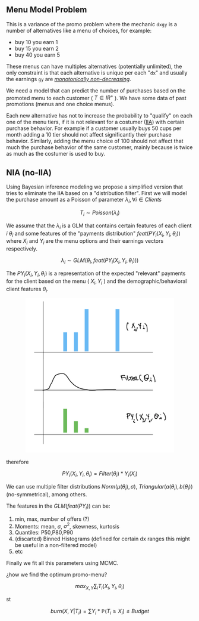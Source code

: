 ## Menu Model Problem

This is a variance of the promo problem where the mechanic `dxgy` is a number of alternatives like a menu of choices, for example:

- buy 10 you earn 1 
- buy 15 you earn 2
- buy 40 you earn 5

These menus can have multiples alternatives (potentially unlimited), the only constraint is that each alternative is unique per each "`dx`" and usually the earnings `gy` are [_monotonically non-decreasing_][1]. 

We need a model that can predict the number of purchases based on the promoted menu to each customer ( $T \in IR^{+}$ ). We have some data of past promotions (menus and one choice menus). 

Each new alternative has not to increase the probability to "qualify" on each one of the menu tiers, if it is not relevant for a costumer ([IIA][2]) with certain purchase behavior. For example if a customer usually buys 50 cups per month adding a 10 tier should not affect significantly their purchase behavior. Similarly, adding the menu choice of 100 should not affect that much the purchase behavior of the same customer, mainly because is twice as much as the costumer is used to buy. 


## NIA (no-IIA)

Using Bayesian inference modeling we propose a simplified version that tries to eliminate the IIA based on a "distribution filter". First we will model the purchase amount as a Poisson of parameter $\lambda_i , \forall i \in Clients$ 

$$
T_i \sim Poisson(\lambda_i)
$$

We assume that the $\lambda_i$ is a GLM that contains certain features of each client $i$ $\theta_i$ and some features of the "payments distribution" $feat(PY_i(X_i,Y_i, \theta_i))$ where $X_i$ and $Y_i$ are the menu options and their earnings vectors respectively. 

$$
\lambda_i \sim GLM(\theta_i, feat(PY_i(X_i,Y_i,\theta_i)))
$$

The $PY_i(X_i,Y_i,\theta_i)$ is a representation of the expected "relevant" payments for the client based on the menu ( $X_i,Y_i$ ) and the demographic/behavioral client features $\theta_i$. 

<p align="center" width="100%">
<img src="img/pyfunc.png" style="width:400px;" >
</p>

therefore

$$PY_i(X_i,Y_i,\theta_i) = Filter(\theta_i)*Y_i(X_i) $$

We can use multiple filter distributions $Norm(\mu(\theta_i),\sigma)$, $Triangular(a(\theta_i),b(\theta_i))$ (no-symmetrical), among others. 

The features in the $GLM(feat(PY_i))$ can be:

1. min, max, number of offers (?) 
2. Moments: mean, $\sigma$, $\sigma^2$, skewness, kurtosis 
3. Quantiles: P50,P80,P90
4. (discarted) Binned Histograms (defined for certain dx ranges this might be useful in a non-filtered model)
5. etc

Finally we fit all this parameters using MCMC. 

¿how we find the optimum promo-menu? 

$$ max_{X,Y} \sum_{i}{T_i(X_i,Y_i, \theta_i)} $$

st

$$ burn(X,Y|T_i) = \sum{Y_i} * \mathbb{P}(T_i \geq X_i) \leq Budget $$


[1]:<https://en.wikipedia.org/wiki/Monotonic_function>
[2]:<https://en.wikipedia.org/wiki/Independence_of_irrelevant_alternatives>
